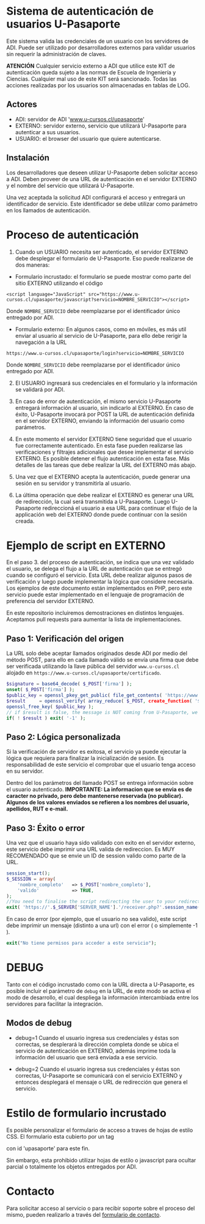 # Sistema de autenticación de usuarios U-Pasaporte

Este sistema valida las credenciales de un usuario con los servidores de ADI. Puede ser
utilizado por desarrolladores externos para validar usuarios sin requerir la administración de claves.

**ATENCIÓN** Cualquier servicio externo a ADI que utilice este KIT de autenticación
queda sujeto a las normas de Escuela de Ingeniería y Ciencias. Cualquier mal
uso de este KIT será sancionado. Todas las acciones realizadas por los
usuarios son almacenadas en tablas de LOG.

## Actores

* ADI:  servidor de ADI 'www.u-cursos.cl/upasaporte'
* EXTERNO: servidor externo, servicio que utilizará U-Pasaporte para autenticar a sus usuarios.
* USUARIO: el browser del usuario que quiere autenticarse.


## Instalación

Los desarrolladores que deseen utilizar U-Pasaporte deben solicitar acceso a ADI.
Deben proveer de una URL de autenticación en el servidor EXTERNO y el nombre del servicio que utilizará U-Pasaporte.

Una vez aceptada la solicitud ADI configurará el acceso y entregará
un identificador de servicio. Este identificador se debe utilizar como
parámetro en los llamados de autenticación.


# Proceso de autenticación

1. Cuando un USUARIO necesita ser autenticado, el servidor EXTERNO debe desplegar
el formulario de U-Pasaporte. Eso puede realizarse de dos maneras:

* Formulario incrustado: el formulario se puede mostrar como parte del sitio EXTERNO
utilizando el código

```
<script language="JavaScript" src="https://www.u-cursos.cl/upasaporte/javascript?servicio=NOMBRE_SERVICIO"></script>
```

Donde ```NOMBRE_SERVICIO``` debe reemplazarse por el identificador único entregado por ADI.

* Formulario externo: En algunos casos, como en móviles, es más util enviar al usuario al servicio de U-Pasaporte, para ello debe
rerigir la navegación a la URL

```
https://www.u-cursos.cl/upasaporte/login?servicio=NOMBRE_SERVICIO
```

Donde ```NOMBRE_SERVICIO``` debe reemplazarse por el identificador único entregado por ADI.

2. El USUARIO ingresará sus credenciales en el formulario y la información se validará
por ADI.

3. En caso de error de autenticación, el mismo servicio U-Pasaporte entregará información al usuario, sin indicarlo al EXTERNO.
En caso de éxito, U-Pasaporte invocará por POST la URL de autenticación definida en el servidor EXTERNO, enviando la información del usuario como parámetros.

4. En este momento el servidor EXTERNO tiene seguridad que el usuario fue correctamente autenticado. En esta fase pueden realizarse
las verificaciones y filtrajes adicionales que desee implementar el servicio EXTERNO. Es posible detener el flujo autenticación en esta fase.
Más detalles de las tareas que debe realizar la URL del EXTERNO más abajo.

5. Una vez que el EXTERNO acepta la autenticación, puede generar una sesión en su servidor y transmitirla al usuario.

6. La última operación que debe realizar el EXTERNO es generar una URL de redirección, la cual será transmitida a U-Pasaporte.
Luego U-Pasaporte redireccioná el usuario a esa URL para continuar el flujo de la applicación web del EXTERNO donde puede continuar
con la sesión creada.


# Ejemplo de script en EXTERNO

En el paso 3. del proceso de autenticación, se indica que una vez validado el usuario,
se delega el flujo a la URL de autenticación que se entregó cuando se configuró el servicio.
Esta URL debe realizar algunos pasos de verificación y luego puede implementar la lógica
que considere necesaria.
Los ejemplos de este documento están implementados en PHP,
pero este servicio puede estar implementado en el lenguaje de programación de preferencia del servidor EXTERNO.

En este repositorio incluiremos demostraciones en distintos lenguajes.
Aceptamos pull requests para aumentar la lista de implementaciones.

## Paso 1: Verificación del origen

La URL solo debe aceptar llamados originados desde ADI por medio del método POST, para ello
en cada llamado válido se envía una firma que debe ser verificada utilizando la llave pública
del servidor ```www.u-cursos.cl``` alojado en ```https://www.u-cursos.cl/upasaporte/certificado```.

```PHP
$signature = base64_decode( $_POST['firma'] );
unset( $_POST['firma'] );
$public_key = openssl_pkey_get_public( file_get_contents( 'https://www.u-cursos.cl/upasaporte/certificado' ) );
$result     = openssl_verify( array_reduce( $_POST, create_function( '$a,$b', 'return $a.$b;' ) ), $signature, $public_key );
openssl_free_key( $public_key );
// if $result is false, the message is NOT coming from U-Pasaporte, we need to abort.
if( ! $result ) exit( '-1' );
```
## Paso 2: Lógica personalizada

Si la verificación de servidor es exitosa, el servicio ya puede ejecutar la lógica
que requiera para finalizar la inicialización de sesión. Es responsabilidad de este servicio
el comprobar que el usuario tenga acceso en su servidor.

Dentro del los parámetros del llamado POST se entrega información sobre el usuario autenticado.
**IMPORTANTE:
La informacion que se envia es de caracter no privado, pero debe mantenerse
reservada (no publicar). Algunos de los valores enviados se refieren a los
nombres del usuario, apellidos, RUT e e-mail.**

## Paso 3: Éxito o error

Una vez que el usuario haya sido validado con exito en el servidor externo,
este servicio debe imprimir una URL valida de redireccion. Es MUY RECOMENDADO
que se envie un ID de session valido como parte de la URL.

```PHP
session_start();
$_SESSION = array(
	'nombre_completo'	=> $_POST['nombre_completo'],
	'valido'			=> TRUE,
);
//You need to finalise the script redirecting the user to your redirect URL
exit( 'https://'.$_SERVER['SERVER_NAME'].'/receiver.php?'.session_name().'='.session_id() );
```

En caso de error (por ejemplo, que el usuario no sea valido), este script debe
imprimir un mensaje (distinto a una url) con el error ( o simplemente -1 ).

```PHP
exit("No tiene permisos para acceder a este servicio");
```

# DEBUG

Tanto con el código incrustado como con la URL directa a U-Pasaporte, es posible incluir
el parámetro de ```debug``` en la URL, de este modo se activa el modo de desarrollo, el cual
despliega la información intercambiada entre los servidores para facilitar la integración.

## Modos de debug

* debug=1
Cuando el usuario ingresa sus credenciales y éstas son correctas, se desplerará la dirección completa donde se ubica
el servicio de autenticación en EXTERNO, además imprime toda la información del usuario que será enviada a ese servicio.

* debug=2
Cuando el usuario ingresa sus credenciales y éstas son correctas, U-Pasaporte se comunicará con el servicio EXTERNO y
entonces desplegará el mensaje o URL de redirección que genera el servicio.

# Estilo de formulario incrustado

Es posible personalizar el formulario de acceso a traves de hojas de estilo CSS. El formulario esta cubierto por un tag <DIV> con id 'upasaporte' para este fin.

Sin embargo, esta prohibido utilizar hojas de estilo o javascript para ocultar parcial o totalmente los objetos entregados por ADI.


# Contacto

Para solicitar acceso al servicio o para recibir soporte sobre el proceso del mismo, pueden realizarlo a través del [formulario de contacto](https://www.u-cursos.cl/dev/paginas/contacto).
